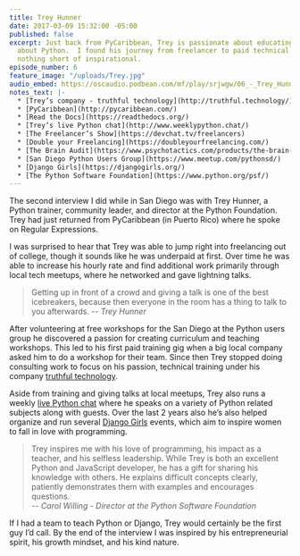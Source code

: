 ```yaml
---
title: Trey Hunner
date: 2017-03-09 15:32:00 -05:00
published: false
excerpt: Just back from PyCaribbean, Trey is passionate about educating the world
  about Python.  I found his journey from freelancer to paid technical instructor
  nothing short of inspirational.
episode_number: 6
feature_image: "/uploads/Trey.jpg"
audio_embed: https://oscaudio.podbean.com/mf/play/srjwgw/06_-_Trey_Hunner_-_Open_SourceCraft.mp3
notes_text: |-
  * [Trey’s company - truthful technology](http://truthful.technology/)
  * [PyCaribbean](http://pycaribbean.com/)
  * [Read the Docs](https://readthedocs.org/)
  * [Trey’s live Python chat](http://www.weeklypython.chat/)
  * [The Freelancer’s Show](https://devchat.tv/freelancers)
  * [Double your Freelancing](https://doubleyourfreelancing.com/)
  * [The Brain Audit](https://www.psychotactics.com/products/the-brain-audit-32-marketing-strategy-and-structure/)
  * [San Diego Python Users Group](https://www.meetup.com/pythonsd/)
  * [Django Girls](https://djangogirls.org/)
  * [The Python Software Foundation](https://www.python.org/psf/)
---
```


The second interview I did while in San Diego was with Trey Hunner, a Python trainer, community leader, and director at the Python Foundation.  Trey had just returned from PyCaribbean (in Puerto Rico) where he spoke on Regular Expressions.  

I was surprised to hear that Trey was able to jump right into freelancing out of college, though it sounds like he was underpaid at first.  Over time he was able to increase his hourly rate and find additional work primarily through local tech meetups, where he networked and gave lightning talks.

> Getting up in front of a crowd and giving a talk is one of the best icebreakers, because then everyone in the room has a thing to talk to you afterwards.
><cite>-- Trey Hunner

After volunteering at free workshops for the San Diego at the Python users group he discovered a passion for creating curriculum and teaching workshops.  This led to his first paid training gig when a big local company asked him to do a workshop for their team.  Since then Trey stopped doing consulting work to focus on his passion, technical training under his company [truthful technology](http://truthful.technology/). 

Aside from training and giving talks at local meetups, Trey also runs a weekly [live Python chat](http://www.weeklypython.chat/) where he speaks on a variety of Python related subjects along with guests.  Over the last 2 years also he’s also helped organize and run several [Django Girls](https://djangogirls.org/) events, which aim to inspire women to fall in love with programming.

> Trey inspires me with his love of programming, his impact as a teacher, and his selfless leadership. While Trey is both an excellent Python and JavaScript developer, he has a gift for sharing his knowledge with others. He explains difficult concepts clearly, patiently demonstrates them with examples and encourages questions.  
><cite>-- Carol Willing - Director at the Python Software Foundation

If I had a team to teach Python or Django, Trey would certainly be the first guy I’d call.  By the end of the interview I was inspired by his entrepreneurial spirit, his growth mindset, and his kind nature.